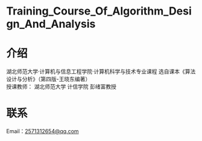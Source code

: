 # Training_Course_Of_Algorithm_Design_And_Analysis

# 介绍

  湖北师范大学·计算机与信息工程学院·计算机科学与技术专业课程
  选自课本《算法设计与分析》（第四版-王晓东编著）  
  授课教师： 湖北师范大学 计信学院 彭绪富教授
  
# 联系

  Email：2571312654@qq.com
